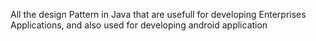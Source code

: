 All the design Pattern in Java that are usefull for developing Enterprises Applications, and also used for developing android application
